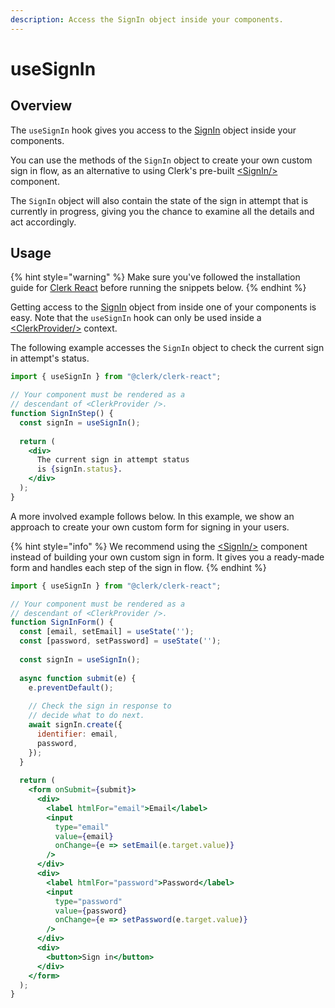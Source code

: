 ```yaml
---
description: Access the SignIn object inside your components.
---
```


# useSignIn

## Overview

The `useSignIn` hook gives you access to the [SignIn](../clerkjs/signin.md) object inside your components.&#x20;

You can use the methods of the `SignIn` object to create your own custom sign in flow, as an alternative to using Clerk's pre-built [\<SignIn/>](../../components/sign-in/sign-in.md) component.

The `SignIn` object will also contain the state of the sign in attempt that is currently in progress, giving you the chance to examine all the details and act accordingly.

## Usage

{% hint style="warning" %}
Make sure you've followed the installation guide for [Clerk React](installation.md) before running the snippets below.
{% endhint %}

Getting access to the [SignIn](../clerkjs/signin.md) object from inside one of your components is easy. Note that the `useSignIn` hook can only be used inside a [\<ClerkProvider/>](clerkprovider.md) context.

The following example accesses the `SignIn` object to check the current sign in attempt's status.

```jsx
import { useSignIn } from "@clerk/clerk-react";

// Your component must be rendered as a 
// descendant of <ClerkProvider />.
function SignInStep() {
  const signIn = useSignIn();
  
  return (
    <div>
      The current sign in attempt status 
      is {signIn.status}.
    </div>
  );
}
```

A more involved example follows below. In this example, we show an approach to create your own custom form for signing in your users.

{% hint style="info" %}
We recommend using the [\<SignIn/>](../../components/sign-in/sign-in.md) component instead of building your own custom sign in form. It gives you a ready-made form and handles each step of the sign in flow.
{% endhint %}

```jsx
import { useSignIn } from "@clerk/clerk-react";

// Your component must be rendered as a 
// descendant of <ClerkProvider />.
function SignInForm() {
  const [email, setEmail] = useState('');
  const [password, setPassword] = useState('');
  
  const signIn = useSignIn();
  
  async function submit(e) {
    e.preventDefault();
    
    // Check the sign in response to 
    // decide what to do next.
    await signIn.create({
      identifier: email,
      password,
    });
  }
  
  return (
    <form onSubmit={submit}>
      <div>
        <label htmlFor="email">Email</label>
        <input 
          type="email" 
          value={email} 
          onChange={e => setEmail(e.target.value)} 
        />
      </div>
      <div>
        <label htmlFor="password">Password</label>
        <input
          type="password"
          value={password}
          onChange={e => setPassword(e.target.value)}
        />
      </div>
      <div>
        <button>Sign in</button>
      </div>
    </form>
  );
}
```
